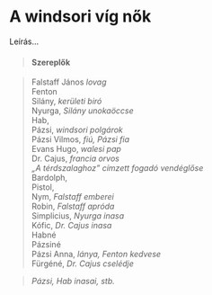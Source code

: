 <!-- ======================================================================
--- Search engine
title:          A windsori víg nők
keywords:       Windsor, víg, nő, vígjáték
description:    William Shakespeare: A windsori víg nők.
--- Menu system
order:          80
text:           A windsori víg nők
hidden:         false
umbel:          false
--- Page properties
id:             /comedies/the-merry-wives-of-windsor
document:       
layout:         layout-2-left
$-left:         play-list
searchable:     true
======================================================================= -->

# A windsori víg nők

Leírás...

>   #### Szereplők
    
>   Falstaff János _lovag_  
    Fenton  
    Silány, _kerületi biró_  
    Nyurga, _Silány unokaöccse_  
    Hab,  
    Pázsi, _windsori polgárok_  
    Pázsi Vilmos, _fiú, Pázsi fia_  
    Evans Hugo, _walesi pap_  
    Dr. Cajus, _francia orvos_  
    _„A térdszalaghoz” címzett fogadó vendéglőse_  
    Bardolph,  
    Pistol,  
    Nym, _Falstaff emberei_  
    Robin, _Falstaff apróda_  
    Simplicius, _Nyurga inasa_  
    Kófic, _Dr. Cajus inasa_  
    Habné  
    Pázsiné  
    Pázsi Anna, _lánya, Fenton kedvese_  
    Fürgéné, _Dr. Cajus cselédje_
    
>   _Pázsi, Hab inasai, stb._
